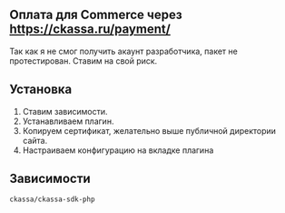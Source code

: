 ## Оплата для Commerce через https://ckassa.ru/payment/

Так как я не смог получить акаунт разработчика, пакет не протестирован.
Ставим на свой риск.

## Установка
1. Ставим зависимости.
2. Устанавливаем плагин.
3. Копируем сертификат, желательно выше публичной директории сайта.
4. Настраиваем конфигурацию на вкладке плагина

## Зависимости
```ckassa/ckassa-sdk-php```